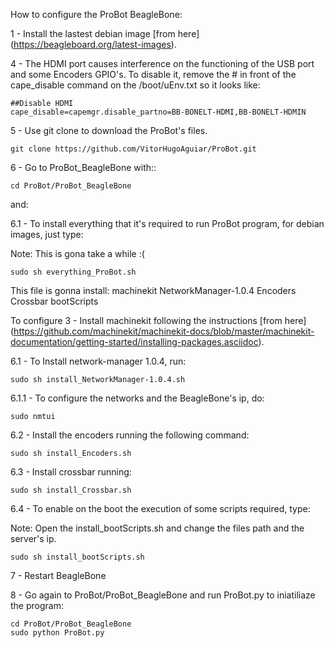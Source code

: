 How to configure the ProBot BeagleBone:

1 - Install the lastest debian image [from here]
(https://beagleboard.org/latest-images). 

4 - The HDMI port causes interference on the functioning of the USB port and some Encoders GPIO's. To disable it, remove the # in front of the cape_disable command on the /boot/uEnv.txt so it looks like: 

    ##Disable HDMI
    cape_disable=capemgr.disable_partno=BB-BONELT-HDMI,BB-BONELT-HDMIN

5 - Use git clone to download the ProBot's files.
	
	git clone https://github.com/VitorHugoAguiar/ProBot.git

6  - Go to ProBot_BeagleBone with::
	
	cd ProBot/ProBot_BeagleBone
and:

6.1 - To install everything that it's required to run ProBot program, for debian images, just type:

Note: This is gona take a while :(
	
	sudo sh everything_ProBot.sh

This file is gonna install:
	machinekit
	NetworkManager-1.0.4
	Encoders
	Crossbar
	bootScripts

To configure 
3 - Install machinekit following the instructions [from here] (https://github.com/machinekit/machinekit-docs/blob/master/machinekit-documentation/getting-started/installing-packages.asciidoc).





6.1 - To Install network-manager 1.0.4, run:

	sudo sh install_NetworkManager-1.0.4.sh

6.1.1 - To configure the networks and the BeagleBone's ip, do:
	
	sudo nmtui
	
6.2 -  Install the encoders running the following command:

	sudo sh install_Encoders.sh
	
6.3 -  Install crossbar running:

	sudo sh install_Crossbar.sh

6.4 - To enable on the boot the execution of some scripts required, type:

Note: Open the install_bootScripts.sh and change the files path and the server's ip.

	sudo sh install_bootScripts.sh 
	
7 - Restart BeagleBone	

8 - Go again to ProBot/ProBot_BeagleBone and run ProBot.py to iniatiliaze the program:

	cd ProBot/ProBot_BeagleBone
	sudo python ProBot.py
